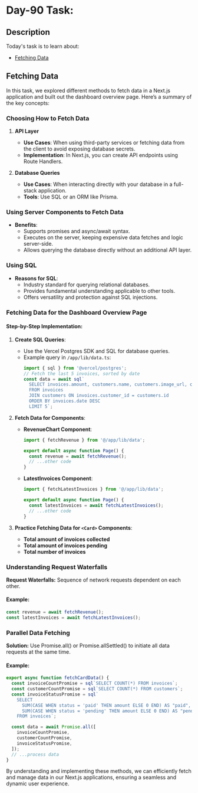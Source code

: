 # Day-90 Task:

## Description
Today's task is to learn about:

- [Fetching Data](https://nextjs.org/learn/dashboard-app/fetching-data)

## Fetching Data

In this task, we explored different methods to fetch data in a Next.js application and built out the dashboard overview page. Here’s a summary of the key concepts:

### Choosing How to Fetch Data

1. **API Layer**
   - **Use Cases**: When using third-party services or fetching data from the client to avoid exposing database secrets.
   - **Implementation**: In Next.js, you can create API endpoints using Route Handlers.

2. **Database Queries**
   - **Use Cases**: When interacting directly with your database in a full-stack application.
   - **Tools**: Use SQL or an ORM like Prisma.

### Using Server Components to Fetch Data

- **Benefits**:
  - Supports promises and async/await syntax.
  - Executes on the server, keeping expensive data fetches and logic server-side.
  - Allows querying the database directly without an additional API layer.

### Using SQL

- **Reasons for SQL**:
  - Industry standard for querying relational databases.
  - Provides fundamental understanding applicable to other tools.
  - Offers versatility and protection against SQL injections.

### Fetching Data for the Dashboard Overview Page

#### Step-by-Step Implementation:

1. **Create SQL Queries**:
   - Use the Vercel Postgres SDK and SQL for database queries.
   - Example query in `/app/lib/data.ts`:
     ```javascript
     import { sql } from '@vercel/postgres';
     // Fetch the last 5 invoices, sorted by date
     const data = await sql`
       SELECT invoices.amount, customers.name, customers.image_url, customers.email
       FROM invoices
       JOIN customers ON invoices.customer_id = customers.id
       ORDER BY invoices.date DESC
       LIMIT 5`;
     ```

2. **Fetch Data for Components**:
   - **RevenueChart Component**:
     ```javascript
     import { fetchRevenue } from '@/app/lib/data';
     
     export default async function Page() {
       const revenue = await fetchRevenue();
       // ...other code
     }
     ```
   - **LatestInvoices Component**:
     ```javascript
     import { fetchLatestInvoices } from '@/app/lib/data';
     
     export default async function Page() {
       const latestInvoices = await fetchLatestInvoices();
       // ...other code
     }
     ```

3. **Practice Fetching Data for `<Card>` Components**:
   - **Total amount of invoices collected**
   - **Total amount of invoices pending**
   - **Total number of invoices**


### Understanding Request Waterfalls
**Request Waterfalls:** Sequence of network requests dependent on each other.
#### Example:
```javascript
const revenue = await fetchRevenue();
const latestInvoices = await fetchLatestInvoices();
```

### Parallel Data Fetching
**Solution:** Use Promise.all() or Promise.allSettled() to initiate all data requests at the same time.
#### Example:
``` javascript
export async function fetchCardData() {
  const invoiceCountPromise = sql`SELECT COUNT(*) FROM invoices`;
  const customerCountPromise = sql`SELECT COUNT(*) FROM customers`;
  const invoiceStatusPromise = sql`
    SELECT
      SUM(CASE WHEN status = 'paid' THEN amount ELSE 0 END) AS "paid",
      SUM(CASE WHEN status = 'pending' THEN amount ELSE 0 END) AS "pending"
    FROM invoices`;

  const data = await Promise.all([
    invoiceCountPromise,
    customerCountPromise,
    invoiceStatusPromise,
  ]);
  // ...process data
}
```

By understanding and implementing these methods, we can efficiently fetch and manage data in our Next.js applications, ensuring a seamless and dynamic user experience.
